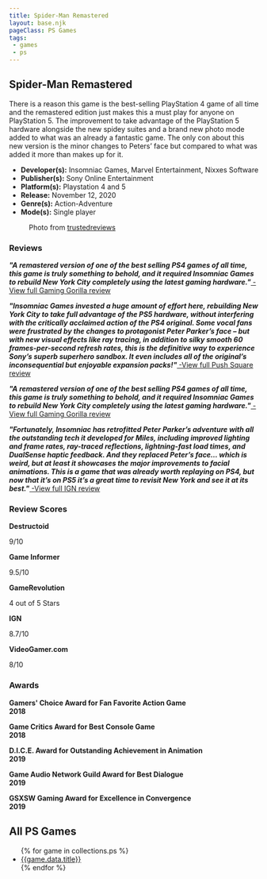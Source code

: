 ```yaml
---
title: Spider-Man Remastered
layout: base.njk
pageClass: PS Games
tags: 
 - games
 - ps
---
```


  <section class="grid-m">
        <article class="card-m">
            <div class="card__content-m">
                <h2 class="card__text-m">Spider-Man Remastered</h2>
              <p class="card__text-m">There is a reason this game is the best-selling PlayStation 4 game of all time and the remastered edition just makes this a must play for anyone on PlayStation 5. The improvement to take advantage of the PlayStation 5 hardware alongside the new spidey suites and a brand new photo mode added to what was an already a fantastic game. The only con about this new version is the minor changes to Peters’ face but compared to what was added it more than makes up for it.</p>
              <ul>
                 <li><strong>Developer(s):</strong> Insomniac Games, Marvel Entertainment, Nixxes Software</li>
                <li><strong>Publisher(s):</strong> Sony Online Entertainment</li>
                <li><strong>Platform(s):</strong> Playstation 4 and 5</li>
                <li><strong>Release:</strong> November 12, 2020</li>
                <li><strong>Genre(s):</strong> Action-Adventure</li>
                <li><strong>Mode(s):</strong> Single player</li>
              </ul>
            </div>
          </article>
          <article class="card-m">
          <figure class="img-container">
            <div class="card__img-m"><img src="/images/game-main-9.png" alt=""></div>
            <figcaption class="img-caption">
               Photo from <a href="https://www.trustedreviews.com/news/marvels-spider-man-system-requirements-4251649">trustedreviews</a>
             </figcaption>
             </figure>
          </article>
     </section>
            <div class="game_reviews">
      <h3><strong>Reviews</strong></h3>      
      <p>
        <strong><i>"A remastered version of one of the best selling PS4 games of all time, this game is truly something to behold, and it required Insomniac Games to rebuild New York City completely using the latest gaming hardware."<a href="https://gaminggorilla.com/best-ps5-exclusive-games/" target="_blank" rel="noopener noreferrer"></i></strong> -View full Gaming Gorilla review</a>
      </p>
      <p>
        <strong><i>"Insomniac Games invested a huge amount of effort here, rebuilding New York City to take full advantage of the PS5 hardware, without interfering with the critically acclaimed action of the PS4 original. Some vocal fans were frustrated by the changes to protagonist Peter Parker’s face – but with new visual effects like ray tracing, in addition to silky smooth 60 frames-per-second refresh rates, this is the definitive way to experience Sony’s superb superhero sandbox. It even includes all of the original’s inconsequential but enjoyable expansion packs!"<a href="https://www.pushsquare.com/guides/best-ps5-exclusive-games?page=3" target="_blank" rel="noopener noreferrer"></i></strong> -View full Push Square review</a>
      </p>
       <p>
        <strong><i>"A remastered version of one of the best selling PS4 games of all time, this game is truly something to behold, and it required Insomniac Games to rebuild New York City completely using the latest gaming hardware."<a href="https://gaminggorilla.com/best-ps5-exclusive-games/" target="_blank" rel="noopener noreferrer"></i></strong> -View full Gaming Gorilla review</a>
      </p>
      <p>
        <strong><i>"Fortunately, Insomniac has retrofitted Peter Parker’s adventure with all the outstanding tech it developed for Miles, including improved lighting and frame rates, ray-traced reflections, lightning-fast load times, and DualSense haptic feedback. And they replaced Peter’s face… which is weird, but at least it showcases the major improvements to facial animations. This is a game that was already worth replaying on PS4, but now that it’s on PS5 it’s a great time to revisit New York and see it at its best."<a href="https://www.ign.com/articles/marvels-spider-man-remastered-review" target="_blank" rel="noopener noreferrer"></i></strong> -View full IGN review</a>
      </p>
      </div>
  <h3><strong>Review Scores</strong></h3>
    <div class="game_numeric_reviews">
      <div class="game_numeric_review">
        <strong>Destructoid</strong>
        <p>9/10</p>
      </div>
      <div class="game_numeric_review">
        <strong>Game Informer</strong>
        <p>9.5/10</p>
      </div>
      <div class="game_numeric_review">
        <strong>GameRevolution</strong>
        <p>4 out of 5 Stars</p>
      </div>
      <div class="game_numeric_review">
        <strong>IGN</strong>
        <p>8.7/10</p>
      </div>
      <div class="game_numeric_review">
        <strong>VideoGamer.com</strong>
        <p>8/10</p>
      </div>
    </div>
    <h3><strong>Awards</strong></h3>
    <div class="game_awards">
      <div class="game_award">
        <p><strong>Gamers' Choice Award for Fan Favorite Action Game<br>2018</strong></p>
      </div>
      <div class="game_award">
        <p><strong>Game Critics Award for Best Console Game<br>2018</strong></p>
      </div>
      <div class="game_award">
        <p><strong>D.I.C.E. Award for Outstanding Achievement in Animation<br>2019</strong></p>
      </div>
      <div class="game_award">
        <p><strong>Game Audio Network Guild Award for Best Dialogue<br>2019</strong></p>
      </div>
      <div class="game_award">
        <p><strong>GSXSW Gaming Award for Excellence in Convergence<br>2019</strong></p>
      </div>
    </div>
      <section class="Collections">
  <h1>All PS Games</h1>
  <ul>
    {% for game in collections.ps %}      
      <li><a href="{{game.url}}">{{game.data.title}}</a></li>
    {% endfor %}
  </ul>
  </section> 
     
